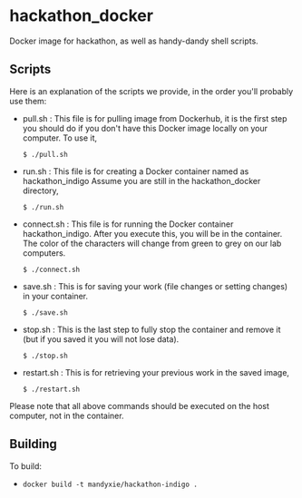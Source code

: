 # hackathon_docker
Docker image for hackathon, as well as handy-dandy shell scripts.

## Scripts
Here is an explanation of the scripts we provide, in the order you'll probably use them:

- pull.sh : This file is for pulling image from Dockerhub, it is the first step you should do if you don't have this Docker image locally on your computer. To use it,

    `$ ./pull.sh`

- run.sh : This file is for creating a Docker container named as hackathon_indigo Assume you are still in the hackathon_docker directory,

    `$ ./run.sh`

- connect.sh : This file is for running the Docker container hackathon_indigo. After you execute this, you will be in the container. The color of the characters will change from green to grey on our lab computers.

    `$ ./connect.sh`

- save.sh : This is for saving your work (file changes or setting changes) in your container.

    `$ ./save.sh`

- stop.sh : This is the last step to fully stop the container and remove it (but if you saved it you will not lose data).

    `$ ./stop.sh`

- restart.sh : This is for retrieving your previous work in the saved image,

    `$ ./restart.sh`

Please note that all above commands should be executed on the host computer, not in the container.

## Building

To build:

- `docker build -t mandyxie/hackathon-indigo .`

